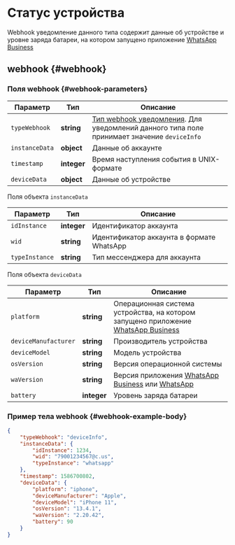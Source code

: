 # Статус устройства

Webhook уведомление данного типа содержит данные об устройстве и уровне заряда батареи, на котором запущено приложение [WhatsApp Business](https://www.whatsapp.com/business/)

## webhook {#webhook}

### Поля webhook {#webhook-parameters}

Параметр | Тип | Описание
----- | ----- | -----
`typeWebhook` | **string** | [Тип webhook уведомления](type-webhook.md). Для уведомлений данного типа поле принимает значение `deviceInfo`
`instanceData` | **object** | Данные об аккаунте
`timestamp` | **integer** | Время наступления события в UNIX-формате
`deviceData` | **object** | Данные об устройстве

Поля объекта `instanceData`

Параметр | Тип | Описание
----- | ----- | -----
`idInstance` | **integer** | Идентификатор аккаунта
`wid` | **string** | Идентификатор аккаунта в формате WhatsApp
`typeInstance` | **string** | Тип мессенджера для аккаунта

Поля объекта `deviceData`

Параметр | Тип | Описание
----- | ----- | -----
`platform` | **string** | Операционная система устройства, на котором запущено приложение [WhatsApp Business](https://www.whatsapp.com/business/)
`deviceManufacturer` | **string** | Производитель устройства
`deviceModel` | **string** | Модель устройства
`osVersion` | **string** | Версия операционной системы
`waVersion` | **string** | Версия приложения [WhatsApp Business](https://www.whatsapp.com/business/) или [WhatsApp](https://www.whatsapp.com/)
`battery` | **integer** | Уровень заряда батареи

### Пример тела webhook {#webhook-example-body}

```json
{
    "typeWebhook": "deviceInfo",
    "instanceData": {
        "idInstance": 1234,
        "wid": "79001234567@c.us",
        "typeInstance": "whatsapp"
    },
    "timestamp": 1586700802,
    "deviceData": {
        "platform": "iphone",
        "deviceManufacturer": "Apple",
        "deviceModel": "iPhone 11",
        "osVersion": "13.4.1",
        "waVersion": "2.20.42",
        "battery": 90
    }
}
```
